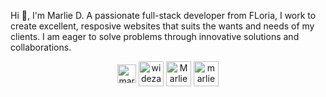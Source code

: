 Hi 👋, I'm Marlie D.
A passionate full-stack developer from FLoria, I work to create excellent, resposive websites that suits the wants and needs of my clients. I am eager to solve problems through innovative solutions and collaborations.

<p align="center">
<a href="https://twitter.com/marliede3" target="blank" ><img align="center" src="https://user-images.githubusercontent.com/96489451/167769563-f27371c6-0794-4443-b6b9-d32fcb26c94f.png" alt="marliede" height="30" width="30" /></a>
<a href="https://www.linkedin.com/in/MarlieDenis/" target="blank"><img align="center" src="https://user-images.githubusercontent.com/96489451/167770233-ef2e1389-1c8a-4c5c-a9cc-caa7b64dc672.png" alt="widezadenis" height="40" width="40" /></a>
<a href="https://github.com/Marlied1"><img align="center" src="https://user-images.githubusercontent.com/96489451/167770846-9d52340a-1139-4891-8ec9-ec239e63914e.png" alt="Marlied" height="40" width="40" /></a>
<a href="mailto:marliedenis3@gmail.com"><img align="center" src="https://user-images.githubusercontent.com/96489451/167771283-dffc9688-605e-47bc-b33b-d598c1e61ae2.png" alt="marliedenis" height="40" width="40" /></a>
</p>
